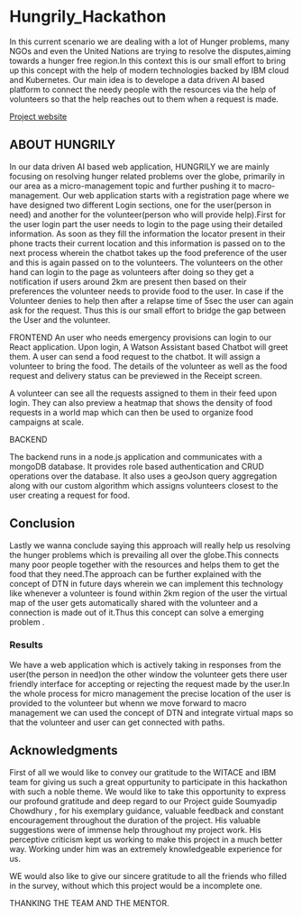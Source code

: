 # Hungrily_Hackathon

In this current scenario we are dealing with a lot of Hunger problems, many NGOs and even the United Nations are trying to resolve the disputes,aiming towards a hunger free region.In this context this is our small effort to bring up this concept with the help of modern technologies backed by IBM cloud and Kubernetes. Our main idea is to develope a data driven AI based platform to connect the needy people with the resources via the help of volunteers so that the help reaches out to them when a request is made.


[Project website](https://sample-project.s3-web.us-east.cloud-object-storage.appdomain.cloud/)

## ABOUT HUNGRILY

In our data driven AI based web application, HUNGRILY we are mainly focusing on resolving hunger related problems over the globe, primarily in our area as a micro-management topic and further pushing it to macro-management. Our web application starts with a registration page where we have designed two different Login sections, one for the user(person in need) and another for the volunteer(person who will provide help).First for the user login  part the user needs to login to the page using their detailed information. As soon as they fill the information the locator present in their phone tracts their current location and this information is passed on to the next process wherein the  chatbot takes up the food preference of the user and this is again passed on to the volunteers. 
The volunteers on the other hand can login to the page as volunteers after doing so they get a notification if users around 2km are present then based on their preferences  the volunteer  needs to provide food to the user. In case if the Volunteer denies to help then after a relapse time of 5sec the user can again ask for the request. Thus this is our small effort to bridge the gap between the User and the volunteer.



FRONTEND 
An user who needs emergency provisions can login to our React application. Upon login, A Watson Assistant based Chatbot will greet them.
A user can send a food request to the chatbot. It will assign a volunteer to bring the food. The details of the volunteer as well as 
the food request and delivery status can be previewed in the Receipt screen. 

A volunteer can see all the requests assigned to them in their feed upon login. They can also preview a heatmap that shows 
the density of food requests in a world map which can then be used to organize food campaigns at scale.


BACKEND

The backend runs in a node.js application and communicates with a mongoDB database. It provides role based authentication and 
CRUD operations over the database. It also uses a geoJson query aggregation along with our custom algorithm which assigns volunteers
closest to the user creating a request for food.

## Conclusion

Lastly we wanna conclude saying this approach will really help us resolving the hunger problems which is prevailing all over the globe.This connects many poor people together with the resources and helps them to get the food that they need.The approach can be further explained with the concept of DTN in future days wherein we can implement this technology like whenever a volunteer is found within 2km region of the user the virtual map of the user gets automatically shared with the volunteer and a connection is made out of it.Thus this concept can solve a emerging problem . 

### Results
We have a web application which is actively taking in responses from the user(the person in need)on the other window the volunteer gets there user friendly interface for accepting or rejecting the request made by the user.In the whole process for micro management the precise location of the user is provided to the volunteer but whenn we move forward to macro management we can used the concept of DTN and integrate virtual maps so that the volunteer and user can get connected with paths. 



## Acknowledgments

First of all we would like to convey our gratitude to the WITACE and IBM team for giving us such a great oppurtunity to participate in this hackathon with such a noble theme.
We would like to take this opportunity to express our profound gratitude and deep regard to our Project guide Soumyadip Chowdhury , for his exemplary guidance, valuable feedback and constant encouragement throughout the duration of the project. His valuable suggestions were of immense help throughout my project work. His perceptive criticism kept us working to make this project in a much better way. Working under him was an extremely knowledgeable experience for us.

WE would also like to give our sincere gratitude to all the friends who filled in the survey, without which this project would be a incomplete one.


THANKING THE TEAM AND THE MENTOR.
